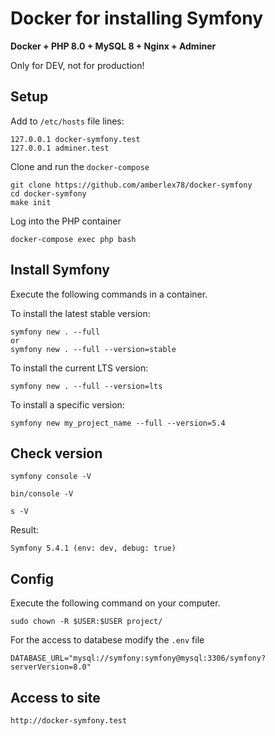 # Docker for installing Symfony 

**Docker + PHP 8.0 + MySQL 8 + Nginx + Adminer**

Only for DEV, not for production!

## Setup

Add to `/etc/hosts` file lines: 
```
127.0.0.1 docker-symfony.test
127.0.0.1 adminer.test
```

Clone and run the `docker-compose`
```
git clone https://github.com/amberlex78/docker-symfony
cd docker-symfony
make init
```

Log into the PHP container
```
docker-compose exec php bash
```

## Install Symfony

Execute the following commands in a container.

To install the latest stable version:

```
symfony new . --full
or
symfony new . --full --version=stable
```

To install the current LTS version:
```
symfony new . --full --version=lts
```

To install a specific version:
```
symfony new my_project_name --full --version=5.4
```

## Check version
```
symfony console -V
```
```
bin/console -V
```
```
s -V
```
Result:
```
Symfony 5.4.1 (env: dev, debug: true)
```

## Config

Execute the following command on your computer.

```
sudo chown -R $USER:$USER project/
```
For the access to databese modify the `.env` file
```
DATABASE_URL="mysql://symfony:symfony@mysql:3306/symfony?serverVersion=8.0"
```
## Access to site
```
http://docker-symfony.test
```
